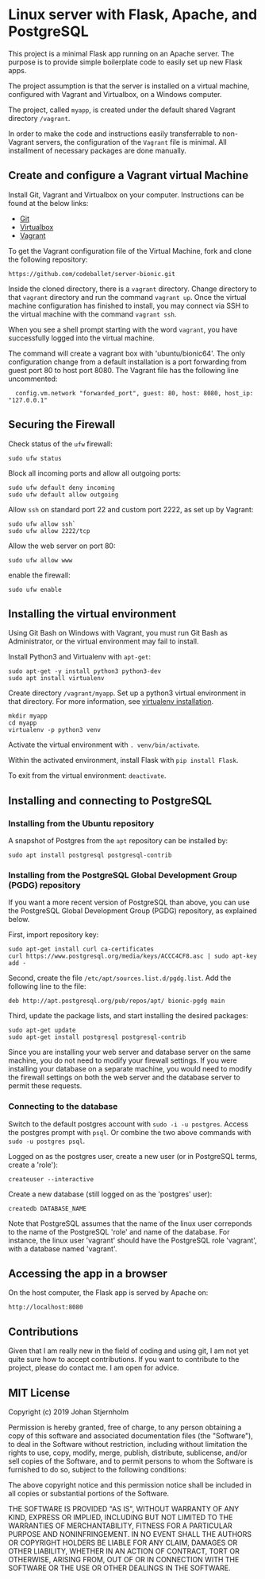 # Linux server with Flask, Apache, and PostgreSQL
This project is a minimal Flask app running on an Apache server. The purpose is to provide simple boilerplate code to easily set up new Flask apps.

The project assumption is that the server is installed on a virtual machine, configured with Vagrant and Virtualbox, on a Windows computer.

The project, called `myapp`, is created under the default shared Vagrant directory `/vagrant`.

In order to make the code and instructions easily transferrable to non-Vagrant servers, the configuration of the `Vagrant` file is minimal. All installment of necessary packages are done manually.

## Create and configure a Vagrant virtual Machine
Install Git, Vagrant and Virtualbox on your computer. Instructions can be found at the below links:
* [Git](https://git-scm.com/downloads)
* [Virtualbox](https://www.virtualbox.org/)
* [Vagrant](https://www.vagrantup.com/)

To get the Vagrant configuration file of the Virtual Machine, fork and clone the following repository:
```
https://github.com/codeballet/server-bionic.git
```

Inside the cloned directory, there is a `vagrant` directory. Change directory to that `vagrant` directory and run the command `vagrant up`.
Once the virtual machine configuration has finished to install, you may connect via SSH to the virtual machine with the command `vagrant ssh`.

When you see a shell prompt starting with the word `vagrant`, you have successfully logged into the virtual machine.

The command will create a vagrant box with 'ubuntu/bionic64'. The only configuration change from a default installation is a port forwarding from guest port 80 to host port 8080. The Vagrant file has the following line uncommented:
```
  config.vm.network "forwarded_port", guest: 80, host: 8080, host_ip: "127.0.0.1"
```

## Securing the Firewall
Check status of the `ufw` firewall:
```
sudo ufw status
```

Block all incoming ports and allow all outgoing ports:
```
sudo ufw default deny incoming
sudo ufw default allow outgoing
```

Allow `ssh` on standard port 22 and custom port 2222, as set up by Vagrant:
```
sudo ufw allow ssh`
sudo ufw allow 2222/tcp
```

Allow the web server on port 80:
```
sudo ufw allow www
```

enable the firewall:
```
sudo ufw enable
```

## Installing the virtual environment
Using Git Bash on Windows with Vagrant, you must run Git Bash as Administrator, or the virtual environment may fail to install.

Install Python3 and Virtualenv with `apt-get`:
```
sudo apt-get -y install python3 python3-dev
sudo apt install virtualenv
```

Create directory `/vagrant/myapp`. Set up a python3 virtual environment in that directory. For more information, see [virtualenv installation](https://virtualenv.pypa.io/en/latest/installation/).
```
mkdir myapp
cd myapp
virtualenv -p python3 venv
```

Activate the virtual environment with `. venv/bin/activate`.
	
Within the activated environment, install Flask with `pip install Flask`.

To exit from the virtual environment: `deactivate`.

## Installing and connecting to PostgreSQL
### Installing from the Ubuntu repository
A snapshot of Postgres from the `apt` repository can be installed by:
```
sudo apt install postgresql postgresql-contrib
```

### Installing from the PostgreSQL Global Development Group (PGDG) repository
If you want a more recent version of PostgreSQL than above, you can use the PostgreSQL Global Development Group (PGDG) repository, as explained below.

First, import repository key:
```
sudo apt-get install curl ca-certificates
curl https://www.postgresql.org/media/keys/ACCC4CF8.asc | sudo apt-key add -
```

Second, create the file `/etc/apt/sources.list.d/pgdg.list`. Add the following line to the file:
```
deb http://apt.postgresql.org/pub/repos/apt/ bionic-pgdg main
```

Third, update the package lists, and start installing the desired packages:
```
sudo apt-get update
sudo apt-get install postgresql postgresql-contrib
```

Since you are installing your web server and database server on the same machine, you do not need to modify your firewall settings. If you were installing your database on a separate machine, you would need to modify the firewall settings on both the web server and the database server to permit these requests.

### Connecting to the database
Switch to the default postgres account with `sudo -i -u postgres`.
Access the postgres prompt with `psql`.
Or combine the two above commands with `sudo -u postgres psql`.

Logged on as the postgres user, create a new user (or in PostgreSQL terms, create a 'role'):
```
createuser --interactive
```

Create a new database (still logged on as the 'postgres' user):
```
createdb DATABASE_NAME
```

Note that PostgreSQL assumes that the name of the linux user correponds to the name of the PostgreSQL 'role' and name of the database. For instance, the linux user 'vagrant' should have the PostgreSQL role 'vagrant', with a database named 'vagrant'.

## Accessing the app in a browser
On the host computer, the Flask app is served by Apache on:
```
http://localhost:8080
```

## Contributions
Given that I am really new in the field of coding and using git, I am not yet quite sure how to accept contributions. If you want to contribute to the project, please do contact me. I am open for advice.

## MIT License

Copyright (c) 2019 Johan Stjernholm

Permission is hereby granted, free of charge, to any person obtaining a copy of this software and associated documentation files (the "Software"), to deal in the Software without restriction, including without limitation the rights to use, copy, modify, merge, publish, distribute, sublicense, and/or sell copies of the Software, and to permit persons to whom the Software is furnished to do so, subject to the following conditions:

The above copyright notice and this permission notice shall be included in all copies or substantial portions of the Software.

THE SOFTWARE IS PROVIDED "AS IS", WITHOUT WARRANTY OF ANY KIND, EXPRESS OR IMPLIED, INCLUDING BUT NOT LIMITED TO THE WARRANTIES OF MERCHANTABILITY, FITNESS FOR A PARTICULAR PURPOSE AND NONINFRINGEMENT. IN NO EVENT SHALL THE AUTHORS OR COPYRIGHT HOLDERS BE LIABLE FOR ANY CLAIM, DAMAGES OR OTHER LIABILITY, WHETHER IN AN ACTION OF CONTRACT, TORT OR OTHERWISE, ARISING FROM, OUT OF OR IN CONNECTION WITH THE SOFTWARE OR THE USE OR OTHER DEALINGS IN THE SOFTWARE.